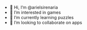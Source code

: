 - 👋 Hi, I’m @arielsirenaria
- 👀 I’m interested in games
- 🌱 I’m currently learning puzzles
- 💞️ I’m looking to collaborate on apps

<!---
arielsirenaria/arielsirenaria is a ✨ special ✨ repository because its `README.md` (this file) appears on your GitHub profile.
You can click the Preview link to take a look at your changes.
--->
